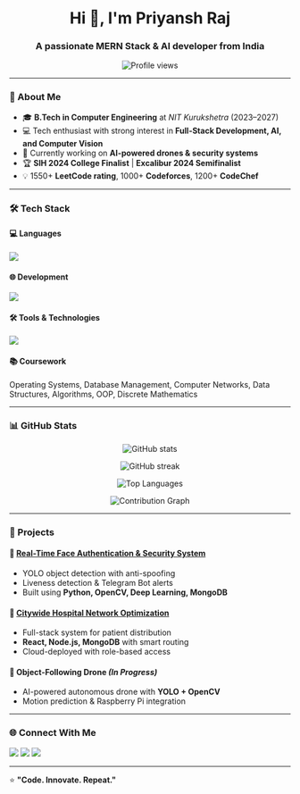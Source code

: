 <h1 align="center">Hi 👋, I'm Priyansh Raj</h1>
<h3 align="center">A passionate MERN Stack & AI developer from India</h3>

<p align="center">
  <img src="https://komarev.com/ghpvc/?username=priyansh1409&label=Profile%20views&color=0e75b6&style=flat" alt="Profile views" />
</p>

---

### 🌟 About Me
- 🎓 **B.Tech in Computer Engineering** at *NIT Kurukshetra* (2023–2027)  
- 💻 Tech enthusiast with strong interest in **Full-Stack Development, AI, and Computer Vision**  
- 🚀 Currently working on **AI-powered drones & security systems**  
- 🏆 **SIH 2024 College Finalist** | **Excalibur 2024 Semifinalist**  
- 💡 1550+ **LeetCode rating**, 1000+ **Codeforces**, 1200+ **CodeChef**

---

### 🛠️ Tech Stack
#### 💻 Languages
<p>
  <img src="https://skillicons.dev/icons?i=python,cpp,java,javascript,c" />
</p>

#### 🌐 Development
<p>
  <img src="https://skillicons.dev/icons?i=nodejs,nextjs,express,mongodb,postgres,mysql" />
</p>

#### 🛠️ Tools & Technologies
<p>
  <img src="https://skillicons.dev/icons?i=git,docker,postman,firebase" />
</p>

#### 📚 Coursework
Operating Systems, Database Management, Computer Networks, Data Structures, Algorithms, OOP, Discrete Mathematics

---

### 📊 GitHub Stats

<p align="center">
  <img src="https://github-readme-stats.vercel.app/api?username=priyansh1409&show_icons=true&theme=radical" alt="GitHub stats" />
</p>

<p align="center">
  <img src="https://github-readme-streak-stats.herokuapp.com/?user=priyansh1409&theme=radical" alt="GitHub streak" />
</p>

<p align="center">
  <img src="https://github-readme-stats.vercel.app/api/top-langs/?username=priyansh1409&layout=compact&theme=radical" alt="Top Languages" />
</p>

<!-- Optional contribution activity graph -->
<p align="center">
  <img src="https://github-readme-activity-graph.vercel.app/graph?username=priyansh1409&theme=react-dark" alt="Contribution Graph"/>
</p>

---

### 🚀 Projects

#### 🔹 [Real-Time Face Authentication & Security System](https://github.com/priyansh1409/Smart-Security-System-based-ML)
- YOLO object detection with anti-spoofing  
- Liveness detection & Telegram Bot alerts  
- Built using **Python, OpenCV, Deep Learning, MongoDB**  

#### 🔹 [Citywide Hospital Network Optimization](https://github.com/priyansh1409/techtitans)
- Full-stack system for patient distribution  
- **React, Node.js, MongoDB** with smart routing  
- Cloud-deployed with role-based access  

#### 🔹 Object-Following Drone *(In Progress)*
- AI-powered autonomous drone with **YOLO + OpenCV**  
- Motion prediction & Raspberry Pi integration  

---

### 🌐 Connect With Me
<p>
  <a href="mailto:priyansh2005r@gmail.com"><img src="https://skillicons.dev/icons?i=gmail" /></a>
  <a href="https://linkedin.com/in/priyansh-raj-28601b2a7"><img src="https://skillicons.dev/icons?i=linkedin" /></a>
  <a href="https://github.com/priyansh1409"><img src="https://skillicons.dev/icons?i=github" /></a>
</p>

---

⭐ **"Code. Innovate. Repeat."**
